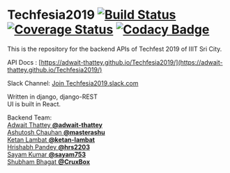 # Techfesia2019 [![Build Status](https://travis-ci.org/adwait-thattey/Techfesia2019.svg?branch=master)](https://travis-ci.org/adwait-thattey/Techfesia2019)   [![Coverage Status](https://coveralls.io/repos/github/adwait-thattey/Techfesia2019/badge.svg?branch=master)](https://coveralls.io/github/adwait-thattey/Techfesia2019?branch=master) [![Codacy Badge](https://api.codacy.com/project/badge/Grade/a452db7571844503bc3d501ca7578621)](https://www.codacy.com/app/coder-dude/Techfesia2019?utm_source=github.com&amp;utm_medium=referral&amp;utm_content=adwait-thattey/Techfesia2019&amp;utm_campaign=Badge_Grade)


This is the repository for the backend APIs of Techfest 2019 of IIIT Sri City.

API Docs : [https://adwait-thattey.github.io/Techfesia2019/](https://adwait-thattey.github.io/Techfesia2019/)

Slack Channel: [Join Techfesia2019.slack.com](https://join.slack.com/t/techfesia2019/shared_invite/enQtODAxOTQyODAxMzY1LTJhMzVhNzYzNWExNmM5NGVkMGQxNzQxNDZhMGU4MzljZTc4ZmJjNWEzNmMwMDMzZmRiYTFmZTA1ZDdhOGQxZDU)

Written in django, django-REST   
UI is built in React. 

Backend Team:  
[Adwait Thattey **@adwait-thattey**](https://github.com/adwait-thattey)    
[Ashutosh Chauhan **@masterashu**](https://github.com/masterashu)  
[Ketan Lambat **@ketan-lambat**](https://github.com/ketan-lambat)  
[Hrishabh Pandey **@hrs2203**](https://github.com/hrs2203)  
[Sayam Kumar **@sayam753**](https://github.com/sayam753)  
[Shubham Bhagat **@CruxBox**](https://github.com/CruxBox)  
